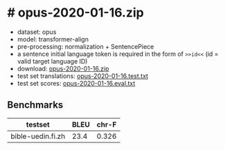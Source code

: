 # # opus-2020-01-16.zip

* dataset: opus
* model: transformer-align
* pre-processing: normalization + SentencePiece
* a sentence initial language token is required in the form of `>>id<<` (id = valid target language ID)
* download: [opus-2020-01-16.zip](https://object.pouta.csc.fi/OPUS-MT-models/fi-cmn+cn+yue+ze_zh+zh_cn+zh_CN+zh_HK+zh_tw+zh_TW+zh_yue+zhs+zht+zh/opus-2020-01-16.zip)
* test set translations: [opus-2020-01-16.test.txt](https://object.pouta.csc.fi/OPUS-MT-models/fi-cmn+cn+yue+ze_zh+zh_cn+zh_CN+zh_HK+zh_tw+zh_TW+zh_yue+zhs+zht+zh/opus-2020-01-16.test.txt)
* test set scores: [opus-2020-01-16.eval.txt](https://object.pouta.csc.fi/OPUS-MT-models/fi-cmn+cn+yue+ze_zh+zh_cn+zh_CN+zh_HK+zh_tw+zh_TW+zh_yue+zhs+zht+zh/opus-2020-01-16.eval.txt)

## Benchmarks

| testset               | BLEU  | chr-F |
|-----------------------|-------|-------|
| bible-uedin.fi.zh 	| 23.4 	| 0.326 |

